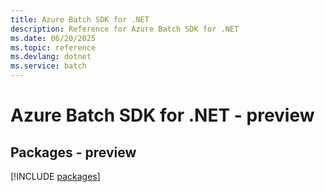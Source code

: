 ```yaml
---
title: Azure Batch SDK for .NET
description: Reference for Azure Batch SDK for .NET
ms.date: 06/20/2025
ms.topic: reference
ms.devlang: dotnet
ms.service: batch
---
```

# Azure Batch SDK for .NET - preview
## Packages - preview
[!INCLUDE [packages](batch-index.md)]
